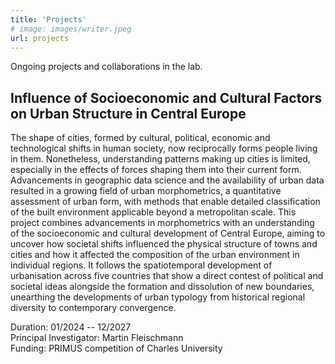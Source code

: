 ```yaml
---
title: 'Projects'
# image: images/writer.jpeg
url: projects
---
```


Ongoing projects and collaborations in the lab.

## Influence of Socioeconomic and Cultural Factors on Urban Structure in Central Europe

The shape of cities, formed by cultural, political, economic and technological shifts in human society, now reciprocally forms people living in them. Nonetheless, understanding patterns making up cities is limited, especially in the effects of forces shaping them into their current form. Advancements in geographic data science and the availability of urban data resulted in a growing field of urban morphometrics, a quantitative assessment of urban form, with methods that enable detailed classification of the built environment applicable beyond a metropolitan scale. This project combines advancements in morphometrics with an understanding of the socioeconomic and cultural development of Central Europe, aiming to uncover how societal shifts influenced the physical structure of towns and cities and how it affected the composition of the urban environment in individual regions. It follows the spatiotemporal development of urbanisation across five countries that show a direct contest of political and societal ideas alongside the formation and dissolution of new boundaries, unearthing the developments of urban typology from historical regional diversity to contemporary convergence.

<span class="pygment">Duration:</span> 01/2024 -- 12/2027<br>
<span class="pygment">Principal Investigator:</span> Martin Fleischmann<br>
<span class="pygment">Funding:</span> PRIMUS competition of Charles University<br>